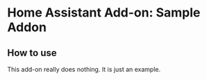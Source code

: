 # Home Assistant Add-on: Sample Addon

## How to use

This add-on really does nothing. It is just an example.